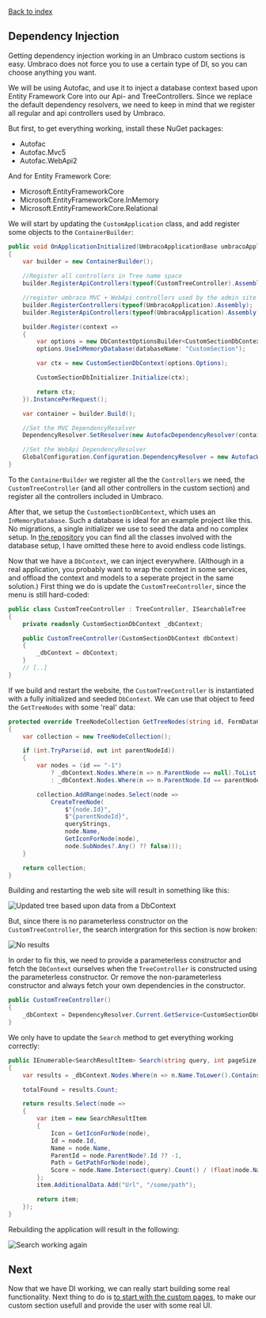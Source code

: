 ﻿[Back to index](index.md)

## Dependency Injection

Getting dependency injection working in an Umbraco custom sections
is easy. Umbraco does not force you to use a certain type of DI, so
you can choose anything you want.

We will be using Autofac, and use it to inject a database context
based upon Entity Framework Core into our Api- and TreeControllers. 
Since we replace the default dependency resolvers, we need to keep in
mind that we register all regular and api controllers used by Umbraco.

But first, to get everything working, install these NuGet packages:

- Autofac
- Autofac.Mvc5
- Autofac.WebApi2

And for Entity Framework Core:

- Microsoft.EntityFrameworkCore
- Microsoft.EntityFrameworkCore.InMemory
- Microsoft.EntityFrameworkCore.Relational

We will start by updating the `CustomApplication` class, and add register
some objects to the `ContainerBuilder`:

```cs
public void OnApplicationInitialized(UmbracoApplicationBase umbracoApplication, ApplicationContext applicationContext)
{
    var builder = new ContainerBuilder();
    
    //Register all controllers in Tree name space
    builder.RegisterApiControllers(typeof(CustomTreeController).Assembly);

    //register umbraco MVC + WebApi controllers used by the admin site
    builder.RegisterControllers(typeof(UmbracoApplication).Assembly);
    builder.RegisterApiControllers(typeof(UmbracoApplication).Assembly);

    builder.Register(context =>
    {
        var options = new DbContextOptionsBuilder<CustomSectionDbContext>();
        options.UseInMemoryDatabase(databaseName: "CustomSection");

        var ctx = new CustomSectionDbContext(options.Options);

        CustomSectionDbInitializer.Initialize(ctx);

        return ctx;
    }).InstancePerRequest();

    var container = builder.Build();

    //Set the MVC DependencyResolver
    DependencyResolver.SetResolver(new AutofacDependencyResolver(container));

    //Set the WebApi DependencyResolver
    GlobalConfiguration.Configuration.DependencyResolver = new AutofacWebApiDependencyResolver(container);
}
```

To the `ContainerBuilder` we register all the the `Controllers` we need, the
`CustomTreeController` (and all other controllers in the custom section) and
register all the controllers included in Umbraco. 

After that, we setup the `CustomSectionDbContext`, which uses an `InMemoryDatabase`.
Such a database is ideal for an example project like this. No migrations, a single initializer we use to
seed the data and no complex setup. In [the repository](https://github.com/ThomasBleijendaal/umbraco-custom-section/tree/master/CustomSection) 
you can find all the classes involved with the database setup, I have omitted these 
here to avoid endless code listings.

Now that we have a `DbContext`, we can inject everywhere. (Although in a real application,
you probably want to wrap the context in some services, and offload the context and
models to a seperate project in the same solution.) First thing we do is update the 
`CustomTreeController`, since the menu is still hard-coded:

```cs
public class CustomTreeController : TreeController, ISearchableTree
{
    private readonly CustomSectionDbContext _dbContext;

    public CustomTreeController(CustomSectionDbContext dbContext)
    {
        _dbContext = dbContext;
    }
    // [..]
}
```

If we build and restart the website, the `CustomTreeController` is instantiated with a fully
initialized and seeded `DbContext`. We can use that object to feed the `GetTreeNodes` with
some 'real' data:

```cs
protected override TreeNodeCollection GetTreeNodes(string id, FormDataCollection queryStrings)
{
    var collection = new TreeNodeCollection();

    if (int.TryParse(id, out int parentNodeId))
    {
        var nodes = (id == "-1")
            ? _dbContext.Nodes.Where(n => n.ParentNode == null).ToList()
            : _dbContext.Nodes.Where(n => n.ParentNode.Id == parentNodeId).ToList();

        collection.AddRange(nodes.Select(node =>
            CreateTreeNode(
                $"{node.Id}",
                $"{parentNodeId}",
                queryStrings,
                node.Name,
                GetIconForNode(node),
                node.SubNodes?.Any() ?? false)));
    }

    return collection;
}
```

Building and restarting the web site will result in something like this:

![Updated tree based upon data from a DbContext](images/di1.png)

But, since there is no parameterless constructor on the `CustomTreeController`, the
search intergration for this section is now broken:

![No results](images/di2.png)

In order to fix this, we need to provide a parameterless constructor and fetch the
`DbContext` ourselves when the `TreeController` is constructed using the parameterless
constructor. Or remove the non-parameterless constructor and always fetch your own
dependencies in the constructor.

```cs
public CustomTreeController()
{
    _dbContext = DependencyResolver.Current.GetService<CustomSectionDbContext>();
}
```

We only have to update the `Search` method to get everything working correctly:

```cs
public IEnumerable<SearchResultItem> Search(string query, int pageSize, long pageIndex, out long totalFound, string searchFrom = null)
{
    var results = _dbContext.Nodes.Where(n => n.Name.ToLower().Contains(query.ToLower())).ToList();

    totalFound = results.Count;

    return results.Select(node =>
    {
        var item = new SearchResultItem
        {
            Icon = GetIconForNode(node),
            Id = node.Id,
            Name = node.Name,
            ParentId = node.ParentNode?.Id ?? -1,
            Path = GetPathForNode(node),
            Score = node.Name.Intersect(query).Count() / (float)node.Name.Length
        };
        item.AdditionalData.Add("Url", "/some/path");

        return item;
    });
}
```

Rebuilding the application will result in the following:

![Search working again](images/di3.png)

## Next

Now that we have DI working, we can really start building some real functionality. Next thing to do
is [to start with the custom pages](custom.md), to make our custom section usefull and provide the user
with some real UI.